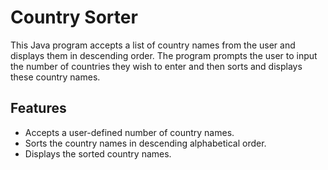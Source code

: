 # Country Sorter

This Java program accepts a list of country names from the user and displays them in descending order. The program prompts the user to input the number of countries they wish to enter and then sorts and displays these country names.

## Features
- Accepts a user-defined number of country names.
- Sorts the country names in descending alphabetical order.
- Displays the sorted country names.